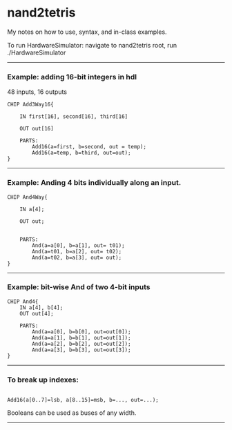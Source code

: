 <h1>nand2tetris</h1>
<p>My notes on how to use, syntax, and in-class examples.</p>

To run HardwareSimulator: navigate to nand2tetris root, run ./HardwareSimulator


---



<h3>Example: adding 16-bit integers in hdl</h3>

48 inputs, 16 outputs

```
CHIP Add3Way16{
	
	IN first[16], second[16], third[16]
	
	OUT out[16]

	PARTS:
		Add16(a=first, b=second, out = temp);
		Add16(a=temp, b=third, out=out);
}
```
---

<h3>Example: Anding 4 bits individually along an input.</h3>

```
CHIP And4Way{

	IN a[4];

	OUT out;

	
	PARTS:
		And(a=a[0], b=a[1], out= t01);
		And(a=t01, b=a[2], out= t02);
		And(a=t02, b=a[3], out= out);
}
```
---
<h3>Example: bit-wise And of two 4-bit inputs</h3>

```
CHIP And4{
	IN a[4], b[4];
	OUT out[4];

	PARTS:
		And(a=a[0], b=b[0], out=out[0]);
		And(a=a[1], b=b[1], out=out[1]);
		And(a=a[2], b=b[2], out=out[2]);
		And(a=a[3], b=b[3], out=out[3]);
}
```
---
<h3>To break up indexes:</h3>

```

Add16(a[0..7]=lsb, a[8..15]=msb, b=..., out=...);

```

Booleans can be used as buses of any width.


---
